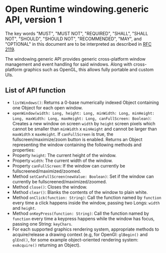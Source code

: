 # Open Runtime windowing.generic API, version 1

The key words "MUST", "MUST NOT", "REQUIRED", "SHALL", "SHALL NOT", "SHOULD", "SHOULD NOT", "RECOMMENDED", "MAY", and "OPTIONAL" in this document are to be interpreted as described in [RFC 2119](http://www.ietf.org/rfc/rfc2119.txt).

The windowing.generic API provides generic cross-platform window management and event handling for said windows. Along with cross-platform graphics such as OpenGL, this allows fully portable and custom UIs.

## List of API function

 * `listWindows()`: Returns a 0-base numerically indexed Object containing one Object for each open window.
 * `openWindow(width: Long, height: Long, minWidth: Long, minHeight: Long, maxWidth: Long, maxHeight: Long, canFullScreen: Boolean)`: Creates a new window on screen `width` by `height` screen pixels which cannot be smaller than `minWidth` x `minHeight` and cannot be larger than `maxWidth` x `maxHeight`. If `canFullScreen` is true, the fullscreen/maximize/zoom button is enabled. Returns an Object representing the window containing the following methods and properties:
  * Property `height`: The current height of the window.
  * Property `width`: The current width of the window.
  * Property `canFullScreen`: If the window can currently be fullscreened/maximized/zoomed.
  * Method `setCanFullScreen(newValue: Boolean)`: Set if the window can currently be fullscreened/maximized/zoomed.
  * Method `close()`: Closes the window.
  * Method `clear()`: Blanks the contents of the window to plain white.
  * Method `onClick(function: String)`: Call the function named by `function` every time a click happens inside the window, passing two Longs: `width` and `height`.
  * Method `onKeyPress(function: String)`: Call the function named by `function` every time a keypress happens while the window has focus, passing one String: `keyChars`.
  * For each supported graphics rendering system, appropriate methods to acquire/release a drawing context (e.g, for OpenGl: `glBegin()` and `glEnd()`, for some example object-oriented rendering system: `exAcquire()` returning an Object).
